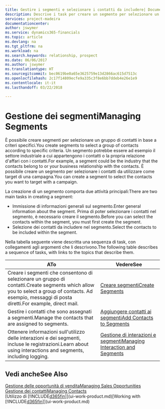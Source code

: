 ```yaml
---
title: Gestire i segmenti e selezionare i contatti da includere| Documenti Microsoft
description: Descrive i task per creare un segmento per selezionare un gruppo di contatti in base a criteri specifici, ad esempio, contatti in un settore specifico a cui si desidera rivolgersi.
services: project-madeira
documentationcenter: 
author: jswymer
ms.service: dynamics365-financials
ms.topic: article
ms.devlang: na
ms.tgt_pltfrm: na
ms.workload: na
ms.search.keywords: relationship, prospect
ms.date: 06/06/2017
ms.author: jswymer
ms.translationtype: HT
ms.sourcegitcommit: bec0619be0a65e3625759e13d2866ac615d7513c
ms.openlocfilehash: 2c17f14809ecfe9a335c3f8e6bb7ddeb4e26e1e9
ms.contentlocale: it-it
ms.lasthandoff: 03/22/2018

---
```

# <a name="managing-segments"></a><span data-ttu-id="d0a9b-103">Gestione dei segmenti</span><span class="sxs-lookup"><span data-stu-id="d0a9b-103">Managing Segments</span></span>
<span data-ttu-id="d0a9b-104">È possibile creare segmenti per selezionare un gruppo di contatti in base a criteri specifici.</span><span class="sxs-lookup"><span data-stu-id="d0a9b-104">You create segments to select a group of contacts according to specific criteria.</span></span> <span data-ttu-id="d0a9b-105">Un segmento potrebbe essere ad esempio il settore industriale a cui appartengono i contatti o la propria relazione d'affari con i contatti.</span><span class="sxs-lookup"><span data-stu-id="d0a9b-105">For example, a segment could be the industry that the contacts belong to or your business relationship with the contacts.</span></span> <span data-ttu-id="d0a9b-106">È possibile creare un segmento per selezionare i contatti da utilizzare come target di una campagna.</span><span class="sxs-lookup"><span data-stu-id="d0a9b-106">You can create a segment to select the contacts you want to target with a campaign.</span></span>

<span data-ttu-id="d0a9b-107">La creazione di un segmento comporta due attività principali:</span><span class="sxs-lookup"><span data-stu-id="d0a9b-107">There are two main tasks in creating a segment:</span></span>

* <span data-ttu-id="d0a9b-108">Immissione di informazioni generali sul segmento.</span><span class="sxs-lookup"><span data-stu-id="d0a9b-108">Enter general information about the segment.</span></span> <span data-ttu-id="d0a9b-109">Prima di poter selezionare i contatti nel segmento, è necessario creare il segmento.</span><span class="sxs-lookup"><span data-stu-id="d0a9b-109">Before you can select the contacts within the segment, you must first create the segment.</span></span>
* <span data-ttu-id="d0a9b-110">Selezione dei contatti da includere nel segmento.</span><span class="sxs-lookup"><span data-stu-id="d0a9b-110">Select the contacts to be included within the segment.</span></span>

<span data-ttu-id="d0a9b-111">Nella tabella seguente viene descritta una sequenza di task, con collegamenti agli argomenti che li descrivono.</span><span class="sxs-lookup"><span data-stu-id="d0a9b-111">The following table describes a sequence of tasks, with links to the topics that describe them.</span></span> 

| <span data-ttu-id="d0a9b-112">A</span><span class="sxs-lookup"><span data-stu-id="d0a9b-112">To</span></span> | <span data-ttu-id="d0a9b-113">Vedere</span><span class="sxs-lookup"><span data-stu-id="d0a9b-113">See</span></span> |
| --- | --- |
| <span data-ttu-id="d0a9b-114">Creare i segmenti che consentono di selezionare un gruppo di contatti.</span><span class="sxs-lookup"><span data-stu-id="d0a9b-114">Create segments which allow you to select a group of contacts.</span></span> <span data-ttu-id="d0a9b-115">Ad esempio, messaggi di posta diretti.</span><span class="sxs-lookup"><span data-stu-id="d0a9b-115">For example, direct mail.</span></span> |[<span data-ttu-id="d0a9b-116">Creare segmenti</span><span class="sxs-lookup"><span data-stu-id="d0a9b-116">Create Segments</span></span>](marketing-how-create-segment.md) |
| <span data-ttu-id="d0a9b-117">Gestire i contatti che sono assegnati a segmenti.</span><span class="sxs-lookup"><span data-stu-id="d0a9b-117">Manage the contacts that are assigned to segments.</span></span> |[<span data-ttu-id="d0a9b-118">Aggiungere contatti ai segmenti</span><span class="sxs-lookup"><span data-stu-id="d0a9b-118">Add Contacts to Segments</span></span>](marketing-add-contact-segment.md) |
| <span data-ttu-id="d0a9b-119">Ottenere informazioni sull'utilizzo delle interazioni e dei segmenti, incluse le registrazioni.</span><span class="sxs-lookup"><span data-stu-id="d0a9b-119">Learn about using interactions and segments, including logging.</span></span> |[<span data-ttu-id="d0a9b-120">Gestione di interazioni e segmenti</span><span class="sxs-lookup"><span data-stu-id="d0a9b-120">Managing Interaction and Segments</span></span>](marketing-interaction-segments.md) |

## <a name="see-also"></a><span data-ttu-id="d0a9b-121">Vedi anche</span><span class="sxs-lookup"><span data-stu-id="d0a9b-121">See Also</span></span>
[<span data-ttu-id="d0a9b-122">Gestione delle opportunità di vendita</span><span class="sxs-lookup"><span data-stu-id="d0a9b-122">Managing Sales Opportunities</span></span>](marketing-manage-sales-opportunities.md)  
[<span data-ttu-id="d0a9b-123">Gestione dei contatti</span><span class="sxs-lookup"><span data-stu-id="d0a9b-123">Managing Contacts</span></span>](marketing-contacts.md)  
<span data-ttu-id="d0a9b-124">[Utilizzo di [!INCLUDE[d365fin](includes/d365fin_md.md)]](ui-work-product.md)</span><span class="sxs-lookup"><span data-stu-id="d0a9b-124">[Working with [!INCLUDE[d365fin](includes/d365fin_md.md)]](ui-work-product.md)</span></span>

